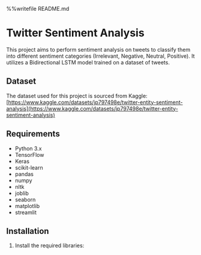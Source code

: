 %%writefile README.md
# Twitter Sentiment Analysis

This project aims to perform sentiment analysis on tweets to classify them into different sentiment categories (Irrelevant, Negative, Neutral, Positive). It utilizes a Bidirectional LSTM model trained on a dataset of tweets.

## Dataset

The dataset used for this project is sourced from Kaggle: [https://www.kaggle.com/datasets/jp797498e/twitter-entity-sentiment-analysis](https://www.kaggle.com/datasets/jp797498e/twitter-entity-sentiment-analysis)

## Requirements

- Python 3.x
- TensorFlow
- Keras
- scikit-learn
- pandas
- numpy
- nltk
- joblib
- seaborn
- matplotlib
- streamlit

## Installation

1. Install the required libraries:
